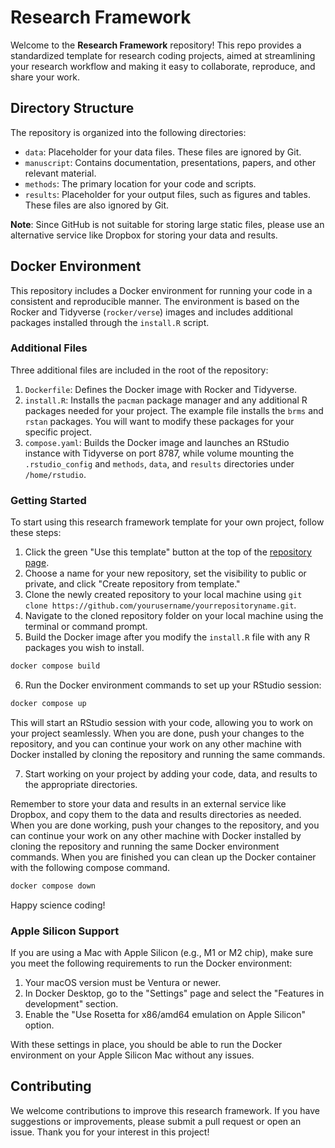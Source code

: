 # Research Framework

Welcome to the **Research Framework** repository! This repo provides a standardized template for research coding projects, aimed at streamlining your research workflow and making it easy to collaborate, reproduce, and share your work.

## Directory Structure

The repository is organized into the following directories:

- `data`: Placeholder for your data files. These files are ignored by Git.
- `manuscript`: Contains documentation, presentations, papers, and other relevant material.
- `methods`: The primary location for your code and scripts.
- `results`: Placeholder for your output files, such as figures and tables. These files are also ignored by Git.

**Note**: Since GitHub is not suitable for storing large static files, please use an alternative service like Dropbox for storing your data and results.

## Docker Environment

This repository includes a Docker environment for running your code in a consistent and reproducible manner. The environment is based on the Rocker and Tidyverse (`rocker/verse`) images and includes additional packages installed through the `install.R` script.

### Additional Files

Three additional files are included in the root of the repository:

1. `Dockerfile`: Defines the Docker image with Rocker and Tidyverse.
2. `install.R`: Installs the `pacman` package manager and any additional R packages needed for your project. The example file installs the `brms` and `rstan` packages. You will want to modify these packages for your specific project.
3. `compose.yaml`: Builds the Docker image and launches an RStudio instance with Tidyverse on port 8787, while volume mounting the `.rstudio_config` and `methods`, `data`, and `results` directories under `/home/rstudio`.

### Getting Started

To start using this research framework template for your own project, follow these steps:

1. Click the green "Use this template" button at the top of the [repository page](https://github.com/username/research-framework).
2. Choose a name for your new repository, set the visibility to public or private, and click "Create repository from template."
3. Clone the newly created repository to your local machine using `git clone https://github.com/yourusername/yourrepositoryname.git`.
4. Navigate to the cloned repository folder on your local machine using the terminal or command prompt.
5. Build the Docker image after you modify the `install.R` file with any R packages you wish to install.

```sh
docker compose build
```

6. Run the Docker environment commands to set up your RStudio session:

```sh
docker compose up
```

This will start an RStudio session with your code, allowing you to work on your project seamlessly. When you are done, push your changes to the repository, and you can continue your work on any other machine with Docker installed by cloning the repository and running the same commands.

7. Start working on your project by adding your code, data, and results to the appropriate directories.

Remember to store your data and results in an external service like Dropbox, and copy them to the data and results directories as needed. When you are done working, push your changes to the repository, and you can continue your work on any other machine with Docker installed by cloning the repository and running the same Docker environment commands. When you are finished you can clean up the Docker container with the following compose command. 

```sh
docker compose down
```

Happy science coding!

### Apple Silicon Support

If you are using a Mac with Apple Silicon (e.g., M1 or M2 chip), make sure you meet the following requirements to run the Docker environment:

1. Your macOS version must be Ventura or newer.
2. In Docker Desktop, go to the "Settings" page and select the "Features in development" section.
3. Enable the "Use Rosetta for x86/amd64 emulation on Apple Silicon" option.

With these settings in place, you should be able to run the Docker environment on your Apple Silicon Mac without any issues.


## Contributing

We welcome contributions to improve this research framework. If you have suggestions or improvements, please submit a pull request or open an issue. Thank you for your interest in this project!
